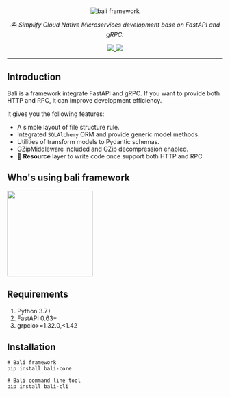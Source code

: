 # 


<p align="center">
  <img src="https://raw.githubusercontent.com/bali-framework/bali/master/docs/img/bali.png" alt='bali framework'>
</p>
<p align="center">
    <em>🏝 Simplify Cloud Native Microservices development base on FastAPI and gRPC.</em>
</p>

<p align="center">
    <a href="https://pepy.tech/project/bali-core">
        <img src="https://pepy.tech/badge/bali-core" />
    </a>
    <a href="https://pypi.org/project/bali-core/">
        <img src="https://img.shields.io/pypi/v/bali-core" />
    </a>
</p>

---


## Introduction

Bali is a framework integrate FastAPI and gRPC. 
If you want to provide both HTTP and RPC, it can improve development efficiency.

It gives you the following features:

* A simple layout of file structure rule.
* Integrated `SQLAlchemy` ORM and provide generic model methods.
* Utilities of transform models to Pydantic schemas.
* GZipMiddleware included and GZip decompression enabled.
* 🍻 **Resource** layer to write code once support both HTTP and RPC

## Who's using bali framework

<a href="https://www.360shuke.com/">
    <img width="200" src="https://raw.githubusercontent.com/bali-framework/bali/master/docs/img/cases/qfin.png" />
</a>

## Requirements

1. Python 3.7+
2. FastAPI 0.63+
3. grpcio>=1.32.0,<1.42

## Installation

```shell
# Bali framework
pip install bali-core 

# Bali command line tool 
pip install bali-cli  
```
